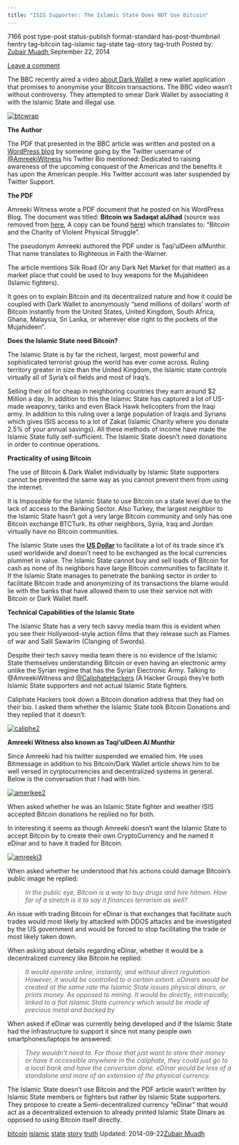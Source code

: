 ```yaml
---
title: "ISIS Supporter: The Islamic State Does NOT Use Bitcoin"
---
```


7166 post type-post status-publish format-standard has-post-thumbnail hentry  tag-bitcoin tag-islamic tag-state tag-story tag-truth
Posted by: <a href="https://www.deepdotweb.com/author/zubairmuadh/" title="">Zubair Muadh </a></span>
<span>September 22, 2014</span>
    
<a href="/2014/09/22/bitcoin-is-not-being-used-by-the-islamic-state/#respond">Leave a comment</a></span>
</p>
<p>The BBC recently aired a video <a href="http://www.bbc.co.uk/news/technology-29283124" target="_blank">about Dark Wallet</a> a new wallet application that promises to anonymise your Bitcoin transactions. The BBC video wasn’t without controversy. They attempted to smear Dark Wallet by associating it with the Islamic State and illegal use.</p>
<p><a href="/imgs/2014/09/btcwrap.jpg"><img class="aligncenter size-full wp-image-7182" src="/imgs/2014/09/btcwrap.jpg" alt="btcwrap" width="500" height="378" srcset="/imgs/2014/09/btcwrap.jpg 500w, /imgs/2014/09/btcwrap-300x227.jpg 300w" sizes="(max-width: 500px) 100vw, 500px"/></a></p>
<p><strong>The Author</strong></p>
<p>The PDF that presented in the BBC article was written and posted on a <a href="https://alkhilafaharidat.files.wordpress.com">WordPress blog</a> by someone going by the Twitter username of <a href="https://twitter.com/amreekiwitness" target="_blank">@AmreekiWitness</a> his Twitter Bio mentioned: Dedicated to raising awareness of the upcoming conquest of the Americas and the benefits it has upon the American people. His Twitter account was later suspended by Twitter Support.</p>
<p><strong>The PDF</strong></p>
<p>Amreeki Witness wrote a PDF document that he posted on his WordPress Blog. The document was titled: <strong>Bitcoin wa Sadaqat al­Jihad</strong> (source was removed from <a href="http://alkhilafaharidat.wordpress.com/2014/07/07/al-khilafah-aridat/">here</a>, A copy can be found <a href="http://www.scribd.com/doc/240561686/Bitcoin-wa-Sadaqat-al-Jihad" target="_blank">here</a>) which translates to: &#8220;Bitcoin and the Charity of Violent Physical Struggle&#8221;.</p>
<p>The pseudonym Amreeki authored the PDF under is Taqi’ul­Deen al­Munthir. That name translates to Righteous in Faith the-Warner.</p>
<p>The article mentions Silk Road (Or any Dark Net Market for that matter) as a market place that could be used to buy weapons for the Mujahideen (Islamic fighters).</p>
<p>It goes on to explain Bitcoin and its decentralized nature and how it could be coupled with Dark Wallet to anonymously “send millions of dollars’ worth of Bitcoin instantly from the United States, United Kingdom, South Africa, Ghana, Malaysia, Sri Lanka, or wherever else right to the pockets of the Mujahideen”.</p>
<p><strong>Does the Islamic State need Bitcoin?</strong></p>
<p>The Islamic State is by far the richest, largest, most powerful and sophisticated terrorist group the world has ever come across. Ruling territory greater in size than the United Kingdom, the Islamic state controls virtually all of Syria’s oil fields and most of Iraq’s.</p>
<p>Selling their oil for cheap in neighboring countries they earn around $2 Million a day. In addition to this the Islamic State has captured a lot of US-made weaponry, tanks and even Black Hawk helicopters from the Iraqi army. In addition to this ruling over a large population of Iraqis and Syrians which gives ISIS access to a lot of Zakat (Islamic Charity where you donate 2.5% of your annual savings). All these methods of income have made the Islamic State fully self-sufficient. The Islamic State doesn’t need donations in order to continue operations.</p>
<p><strong>Practicality of using Bitcoin</strong></p>
<p>The use of Bitcoin &amp; Dark Wallet individually by Islamic State supporters cannot be prevented the same way as you cannot prevent them from using the internet.</p>
<p>It is Impossible for the Islamic State to use Bitcoin on a state level due to the lack of access to the Banking Sector. Also Turkey, the largest neighbor to the Islamic State hasn’t got a very large Bitcoin community and only has one Bitcoin exchange BTCTurk. Its other neighbors, Syria, Iraq and Jordan virtually have no Bitcoin communities.</p>
<p>The Islamic State uses the <span style="text-decoration: underline;"><strong>US Dollar</strong></span> to facilitate a lot of its trade since it’s used worldwide and doesn’t need to be exchanged as the local currencies plummet in value. The Islamic State cannot buy and sell loads of Bitcoin for cash as none of its neighbors have large Bitcoin communities to facilitate it. If the Islamic State manages to penetrate the banking sector in order to facilitate Bitcoin trade and anonymizing of its transactions the blame would lie with the banks that have allowed them to use their service not with Bitcoin or Dark Wallet itself.</p>
<p><strong>Technical Capabilities of the Islamic State</strong></p>
<p>The Islamic State has a very tech savvy media team this is evident when you see their Hollywood-style action films that they release such as Flames of war and Salil Sawarim (Clanging of Swords).</p>
<p>Despite their tech savvy media team there is no evidence of the Islamic State themselves understanding Bitcoin or even having an electronic army unlike the Syrian regime that has the Syrian Electronic Army. Talking to @AmreekiWitness and <a href="https://twitter.com/KhilafaHackers" target="_blank">@CaliphateHackers</a> (A Hacker Group) they’re both Islamic State supporters and not actual Islamic State fighters.</p>
<p>Caliphate Hackers took down a Bitcoin donation address that they had on their bio. I asked them whether the Islamic State took Bitcoin Donations and they replied that it doesn’t:</p>
<p><a href="/imgs/2014/09/caliphe2.png"><img class="aligncenter size-full wp-image-7170" src="/imgs/2014/09/caliphe2.png" alt="caliphe2" width="584" height="549" srcset="/imgs/2014/09/caliphe2.png 584w, /imgs/2014/09/caliphe2-300x282.png 300w" sizes="(max-width: 584px) 100vw, 584px"/></a></p>
<p><strong>Amreeki Witness also known as Taqi’ulDeen Al Munthir</strong></p>
<p>Since Amreeki had his twitter suspended we emailed him. He uses Bitmessage in addition to his Bitcoin/Dark Wallet article shows him to be well versed in cyrptocurrencies and decentralized systems in general. Below is the conversation that I had with him.</p>
<p><a href="/imgs/2014/09/amerikee2.png"><img class="aligncenter size-full wp-image-7171" src="/imgs/2014/09/amerikee2.png" alt="amerikee2" width="741" height="208" srcset="/imgs/2014/09/amerikee2.png 741w, /imgs/2014/09/amerikee2-300x84.png 300w" sizes="(max-width: 741px) 100vw, 741px"/></a></p>
<p>When asked whether he was an Islamic State fighter and weather ISIS accepted Bitcoin donations he replied no for both.</p>
<p>In interesting it seems as though Amreeki doesn’t want the Islamic State to accept Bitcoin by to create their own CryptoCurrency and he named it eDinar and to have it traded for Bitcoin.</p>
<p><a href="/imgs/2014/09/amreeki3.png"><img class="aligncenter size-full wp-image-7172" src="/imgs/2014/09/amreeki3.png" alt="amreeki3" width="857" height="140" srcset="/imgs/2014/09/amreeki3.png 857w, /imgs/2014/09/amreeki3-300x49.png 300w" sizes="(max-width: 857px) 100vw, 857px"/></a></p>
<p>When asked whether he understood that his actions could damage Bitcoin’s public image he replied:</p>
<blockquote><p><em>In the public eye, Bitcoin is a way to buy drugs and hire hitmen. How far of a stretch is it to say it finances terrorism as well?</em></p></blockquote>
<p>An issue with trading Bitcoin for eDinar is that exchanges that facilitate such trades would most likely by attacked with DDOS attacks and be investigated by the US government and would be forced to stop facilitating the trade or most likely taken down.</p>
<p>When asking about details regarding eDinar, whether it would be a decentralized currency like Bitcoin he replied:</p>
<blockquote><p><em>It would operate online, instantly, and without direct regulation. However, it would be controlled to a certain extent. eDinars would be created at the same rate the Islamic State issues physical dinars, or prints money. As opposed to mining. It would be directly, intrinsically, linked to a fiat Islamic State currency which would be made of precious metal and backed by</em></p></blockquote>
<p>When asked if eDinar was currently being developed and if the Islamic State had the infrastructure to support it since not many people own smartphones/laptops he answered:</p>
<blockquote><p><em>They wouldn&#8217;t need to. For those that just want to store their money or have it accessible anywhere in the caliphate, they could just go to a local bank and have the conversion done. eDinar would be less of a standalone and more of an extension of the physical currency.</em></p></blockquote>
<p>The Islamic State doesn’t use Bitcoin and the PDF article wasn’t written by Islamic State members or fighters but rather by Islamic State supporters. They propose to create a Semi-decentralized currency “eDinar” that would act as a decentralized extension to already printed Islamic State Dinars as opposed to using Bitcoin itself directly.</p>
</div>
<a href="https://www.deepdotweb.com/tag/bitcoin/" rel="tag">bitcoin</a> <a href="https://www.deepdotweb.com/tag/islamic/" rel="tag">islamic</a> <a href="https://www.deepdotweb.com/tag/state/" rel="tag">state</a> <a href="https://www.deepdotweb.com/tag/story/" rel="tag">story</a> <a href="https://www.deepdotweb.com/tag/truth/" rel="tag">truth</a></span> 
Updated: 2014-09-22<a href="https://www.deepdotweb.com/author/zubairmuadh/" title="Posts by Zubair Muadh" rel="author">Zubair Muadh</a></strong></div>
    
